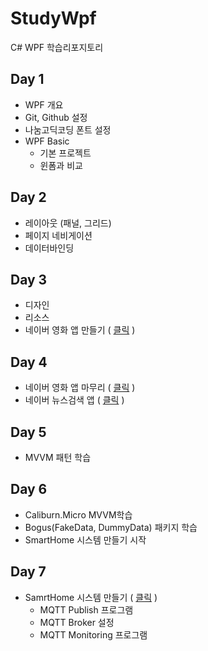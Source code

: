 # StudyWpf
C# WPF 학습리포지토리

## Day 1
- WPF 개요
- Git, Github 설정
- 나눔고딕코딩 폰트 설정
- WPF Basic
  - 기본 프로젝트
  - 윈폼과 비교

## Day 2
- 레이아웃 (패널, 그리드)
- 페이지 네비게이션
- 데이터바인딩

## Day 3
- 디자인
- 리소스
- 네이버 영화 앱 만들기 ( [클릭](https://github.com/spearstring/StudyWpf/tree/main/portfolio) )

## Day 4
 - 네이버 영화 앱 마무리 ( [클릭](https://github.com/spearstring/StudyWpf/tree/main/portfolio) )
 - 네이버 뉴스검색 앱 ( [클릭](https://github.com/spearstring/StudyWpf/tree/main/portfolio#naver-%EB%89%B4%EC%8A%A4%EA%B2%80%EC%83%89) )

## Day 5
 - MVVM 패턴 학습 

## Day 6
 - Caliburn.Micro MVVM학습
 - Bogus(FakeData, DummyData) 패키지 학습
 - SmartHome 시스템 만들기 시작

## Day 7
 - SamrtHome 시스템 만들기 ( [클릭](https://github.com/spearstring/StudyWpf/tree/main/portfolio#smarthome-%EB%AA%A8%EB%8B%88%ED%84%B0%EB%A7%81-%EC%95%B1) )
   - MQTT Publish 프로그램
   - MQTT Broker 설정
   - MQTT Monitoring 프로그램

